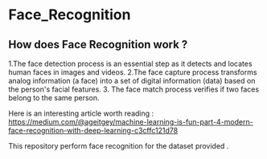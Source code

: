 # Face_Recognition

## How does Face Recognition work ?
1.The face detection process is an essential step as it detects and locates human faces in images and videos.
2.The face capture process transforms analog information (a face) into a set of digital information (data) based on the person's facial features.
3. The face match process verifies if two faces belong to the same person.

Here is an interesting article worth reading : https://medium.com/@ageitgey/machine-learning-is-fun-part-4-modern-face-recognition-with-deep-learning-c3cffc121d78


This repository perform face recognition for the dataset provided . 
